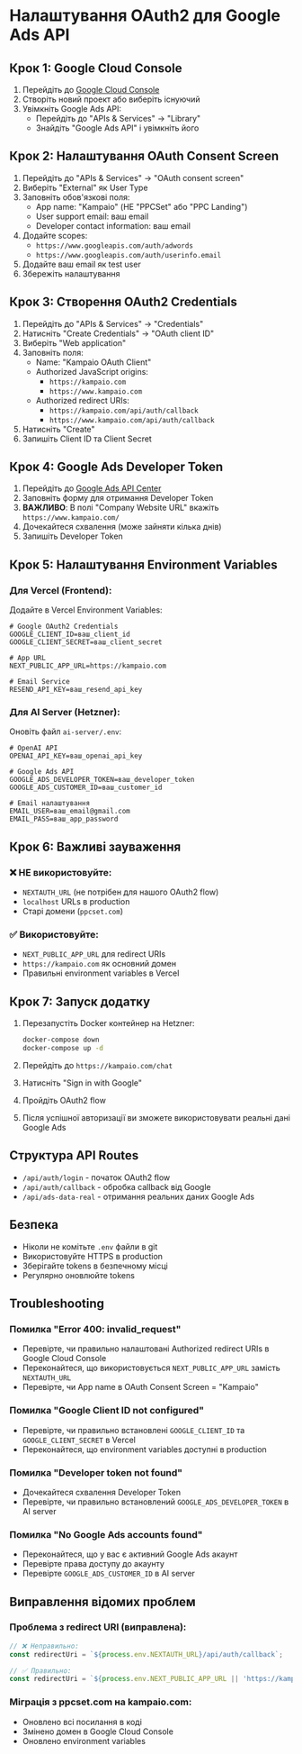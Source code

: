 # Налаштування OAuth2 для Google Ads API

## Крок 1: Google Cloud Console

1. Перейдіть до [Google Cloud Console](https://console.cloud.google.com/)
2. Створіть новий проект або виберіть існуючий
3. Увімкніть Google Ads API:
   - Перейдіть до "APIs & Services" → "Library"
   - Знайдіть "Google Ads API" і увімкніть його

## Крок 2: Налаштування OAuth Consent Screen

1. Перейдіть до "APIs & Services" → "OAuth consent screen"
2. Виберіть "External" як User Type
3. Заповніть обов'язкові поля:
   - App name: "Kampaio" (НЕ "PPCSet" або "PPC Landing")
   - User support email: ваш email
   - Developer contact information: ваш email
4. Додайте scopes:
   - `https://www.googleapis.com/auth/adwords`
   - `https://www.googleapis.com/auth/userinfo.email`
5. Додайте ваш email як test user
6. Збережіть налаштування

## Крок 3: Створення OAuth2 Credentials

1. Перейдіть до "APIs & Services" → "Credentials"
2. Натисніть "Create Credentials" → "OAuth client ID"
3. Виберіть "Web application"
4. Заповніть поля:
   - Name: "Kampaio OAuth Client"
   - Authorized JavaScript origins:
     - `https://kampaio.com`
     - `https://www.kampaio.com`
   - Authorized redirect URIs:
     - `https://kampaio.com/api/auth/callback`
     - `https://www.kampaio.com/api/auth/callback`
5. Натисніть "Create"
6. Запишіть Client ID та Client Secret

## Крок 4: Google Ads Developer Token

1. Перейдіть до [Google Ads API Center](https://developers.google.com/google-ads/api/docs/first-call/dev-token)
2. Заповніть форму для отримання Developer Token
3. **ВАЖЛИВО**: В полі "Company Website URL" вкажіть `https://www.kampaio.com/`
4. Дочекайтеся схвалення (може зайняти кілька днів)
5. Запишіть Developer Token

## Крок 5: Налаштування Environment Variables

### Для Vercel (Frontend):

Додайте в Vercel Environment Variables:

```env
# Google OAuth2 Credentials
GOOGLE_CLIENT_ID=ваш_client_id
GOOGLE_CLIENT_SECRET=ваш_client_secret

# App URL
NEXT_PUBLIC_APP_URL=https://kampaio.com

# Email Service
RESEND_API_KEY=ваш_resend_api_key
```

### Для AI Server (Hetzner):

Оновіть файл `ai-server/.env`:

```env
# OpenAI API
OPENAI_API_KEY=ваш_openai_api_key

# Google Ads API
GOOGLE_ADS_DEVELOPER_TOKEN=ваш_developer_token
GOOGLE_ADS_CUSTOMER_ID=ваш_customer_id

# Email налаштування
EMAIL_USER=ваш_email@gmail.com
EMAIL_PASS=ваш_app_password
```

## Крок 6: Важливі зауваження

### ❌ НЕ використовуйте:
- `NEXTAUTH_URL` (не потрібен для нашого OAuth2 flow)
- `localhost` URLs в production
- Старі домени (`ppcset.com`)

### ✅ Використовуйте:
- `NEXT_PUBLIC_APP_URL` для redirect URIs
- `https://kampaio.com` як основний домен
- Правильні environment variables в Vercel

## Крок 7: Запуск додатку

1. Перезапустіть Docker контейнер на Hetzner:
   ```bash
   docker-compose down
   docker-compose up -d
   ```

2. Перейдіть до `https://kampaio.com/chat`
3. Натисніть "Sign in with Google"
4. Пройдіть OAuth2 flow
5. Після успішної авторизації ви зможете використовувати реальні дані Google Ads

## Структура API Routes

- `/api/auth/login` - початок OAuth2 flow
- `/api/auth/callback` - обробка callback від Google
- `/api/ads-data-real` - отримання реальних даних Google Ads

## Безпека

- Ніколи не комітьте `.env` файли в git
- Використовуйте HTTPS в production
- Зберігайте tokens в безпечному місці
- Регулярно оновлюйте tokens

## Troubleshooting

### Помилка "Error 400: invalid_request"
- Перевірте, чи правильно налаштовані Authorized redirect URIs в Google Cloud Console
- Переконайтеся, що використовується `NEXT_PUBLIC_APP_URL` замість `NEXTAUTH_URL`
- Перевірте, чи App name в OAuth Consent Screen = "Kampaio"

### Помилка "Google Client ID not configured"
- Перевірте, чи правильно встановлені `GOOGLE_CLIENT_ID` та `GOOGLE_CLIENT_SECRET` в Vercel
- Переконайтеся, що environment variables доступні в production

### Помилка "Developer token not found"
- Дочекайтеся схвалення Developer Token
- Перевірте, чи правильно встановлений `GOOGLE_ADS_DEVELOPER_TOKEN` в AI server

### Помилка "No Google Ads accounts found"
- Переконайтеся, що у вас є активний Google Ads акаунт
- Перевірте права доступу до акаунту
- Перевірте `GOOGLE_ADS_CUSTOMER_ID` в AI server

## Виправлення відомих проблем

### Проблема з redirect URI (виправлена):
```typescript
// ❌ Неправильно:
const redirectUri = `${process.env.NEXTAUTH_URL}/api/auth/callback`;

// ✅ Правильно:
const redirectUri = `${process.env.NEXT_PUBLIC_APP_URL || 'https://kampaio.com'}/api/auth/callback`;
```

### Міграція з ppcset.com на kampaio.com:
- Оновлено всі посилання в коді
- Змінено домен в Google Cloud Console
- Оновлено environment variables 